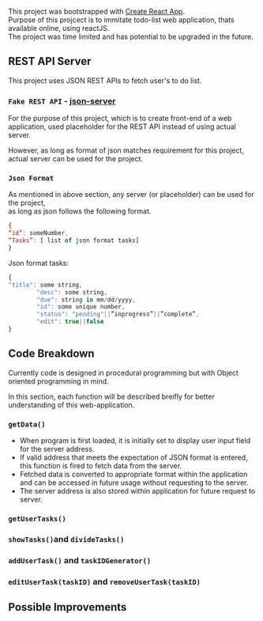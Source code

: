This project was bootstrapped with [Create React App](https://github.com/facebook/create-react-app).<br />
Purpose of this projcect is to immitate todo-list web application, thats available online, using reactJS.<br />
The project was time limited and has potential to be upgraded in the future.

## REST API Server

This project uses JSON REST APIs to fetch user's to do list.

### `Fake REST API` - [json-server](https://www.npmjs.com/package/json-server)

For the purpose of this project, which is to create front-end of a web application,
used placeholder for the REST API instead of using actual server.<br />

However, as long as format of json matches requirement for this project, actual server can be used for the project.

### `Json Format`

As mentioned in above section, any server (or placeholder) can be used for the project,<br />
as long as json follows the following format.

```javascript
{
“id”: someNumber,
“Tasks”: [ list of json format tasks]
}
```
Json format tasks:
```javascript
{
"title": some string,
      	"desc": some string,
      	"due": string in mm/dd/yyyy,
      	"id": some unique number,
      	"status": "pending"||”inprogress”||”complete”,
      	"edit": true||false
}

```


## Code Breakdown 

Currently code is designed in procedural programming but with Object oriented programming in mind.<br />

In this section, each function will be described breifly for better understanding of this web-application.

### `getData()`

- When program is first loaded, it is initially set to display user input field for the server address.<br />
- If valid address that meets the expectation of JSON format is entered, this function is fired to fetch data from the server.<br />
- Fetched data is converted to appropriate format within the application and can be accessed in future usage without requesting to the server.<br />
- The server address is also stored within application for future request to server.

### `getUserTasks()`

### `showTasks()`and `divideTasks()`

### `addUserTask()` and `taskIDGenerator()`


### `editUserTask(taskID)` and `removeUserTask(taskID)` 

## Possible Improvements

